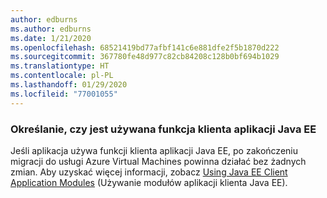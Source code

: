 ```yaml
---
author: edburns
ms.author: edburns
ms.date: 1/21/2020
ms.openlocfilehash: 68521419bd77afbf141c6e881dfe2f5b1870d222
ms.sourcegitcommit: 367780fe48d977c82cb84208c128b0bf694b1029
ms.translationtype: HT
ms.contentlocale: pl-PL
ms.lasthandoff: 01/29/2020
ms.locfileid: "77001055"
---
```

### <a name="determine-whether-the-java-ee-application-client-feature-is-used"></a>Określanie, czy jest używana funkcja klienta aplikacji Java EE

Jeśli aplikacja używa funkcji klienta aplikacji Java EE, po zakończeniu migracji do usługi Azure Virtual Machines powinna działać bez żadnych zmian. Aby uzyskać więcej informacji, zobacz [Using Java EE Client Application Modules](https://docs.oracle.com/en/middleware/fusion-middleware/weblogic-server/12.2.1.4/saclt/modules.html) (Używanie modułów aplikacji klienta Java EE).
